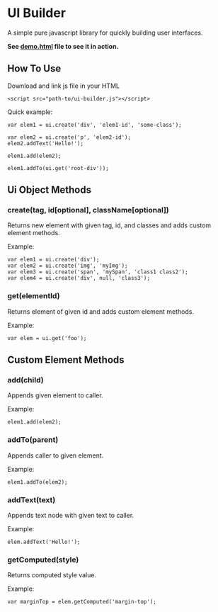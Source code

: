 # UI Builder

A simple pure javascript library for quickly building user interfaces.

**See [demo.html](http://projects.martymagaan.com/ui-builder/demo/demo.html) file to see it in action.**

## How To Use

Download and link js file in your HTML

    <script src="path-to/ui-builder.js"></script>

Quick example:

    var elem1 = ui.create('div', 'elem1-id', 'some-class');

    var elem2 = ui.create('p', 'elem2-id');
    elem2.addText('Hello!');

    elem1.add(elem2);

    elem1.addTo(ui.get('root-div'));
    

## Ui Object Methods

### create(tag, id[optional], className[optional]) ###

Returns new element with given tag, id, and classes and adds custom element methods.

Example:

    var elem1 = ui.create('div');
    var elem2 = ui.create('img', 'myImg');
    var elem3 = ui.create('span', 'mySpan', 'class1 class2');
    var elem4 = ui.create('div', null, 'class3');

### get(elementId) ###

Returns element of given id and adds custom element methods.

Example:

    var elem = ui.get('foo');

## Custom Element Methods ##

### add(child) ###

Appends given element to caller.

Example:

    elem1.add(elem2);

### addTo(parent) ###

Appends caller to given element.

Example:

    elem1.addTo(elem2);

### addText(text) ###

Appends text node with given text to caller.

Example:

    elem.addText('Hello!');

### getComputed(style) ###

Returns computed style value.

Example:

    var marginTop = elem.getComputed('margin-top');